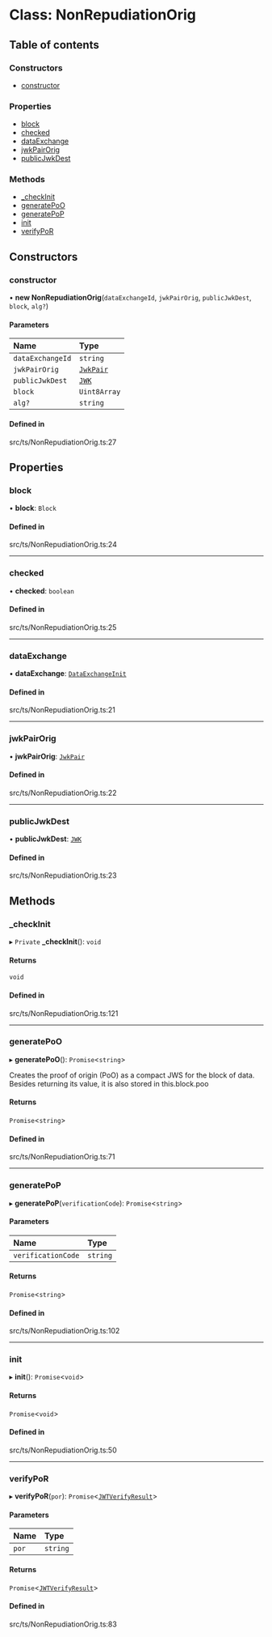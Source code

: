 # Class: NonRepudiationOrig

## Table of contents

### Constructors

- [constructor](NonRepudiationOrig.md#constructor)

### Properties

- [block](NonRepudiationOrig.md#block)
- [checked](NonRepudiationOrig.md#checked)
- [dataExchange](NonRepudiationOrig.md#dataexchange)
- [jwkPairOrig](NonRepudiationOrig.md#jwkpairorig)
- [publicJwkDest](NonRepudiationOrig.md#publicjwkdest)

### Methods

- [\_checkInit](NonRepudiationOrig.md#_checkinit)
- [generatePoO](NonRepudiationOrig.md#generatepoo)
- [generatePoP](NonRepudiationOrig.md#generatepop)
- [init](NonRepudiationOrig.md#init)
- [verifyPoR](NonRepudiationOrig.md#verifypor)

## Constructors

### constructor

• **new NonRepudiationOrig**(`dataExchangeId`, `jwkPairOrig`, `publicJwkDest`, `block`, `alg?`)

#### Parameters

| Name | Type |
| :------ | :------ |
| `dataExchangeId` | `string` |
| `jwkPairOrig` | [`JwkPair`](../interfaces/JwkPair.md) |
| `publicJwkDest` | [`JWK`](../interfaces/JWK.md) |
| `block` | `Uint8Array` |
| `alg?` | `string` |

#### Defined in

src/ts/NonRepudiationOrig.ts:27

## Properties

### block

• **block**: `Block`

#### Defined in

src/ts/NonRepudiationOrig.ts:24

___

### checked

• **checked**: `boolean`

#### Defined in

src/ts/NonRepudiationOrig.ts:25

___

### dataExchange

• **dataExchange**: [`DataExchangeInit`](../interfaces/DataExchangeInit.md)

#### Defined in

src/ts/NonRepudiationOrig.ts:21

___

### jwkPairOrig

• **jwkPairOrig**: [`JwkPair`](../interfaces/JwkPair.md)

#### Defined in

src/ts/NonRepudiationOrig.ts:22

___

### publicJwkDest

• **publicJwkDest**: [`JWK`](../interfaces/JWK.md)

#### Defined in

src/ts/NonRepudiationOrig.ts:23

## Methods

### \_checkInit

▸ `Private` **_checkInit**(): `void`

#### Returns

`void`

#### Defined in

src/ts/NonRepudiationOrig.ts:121

___

### generatePoO

▸ **generatePoO**(): `Promise`<`string`\>

Creates the proof of origin (PoO) as a compact JWS for the block of data. Besides returning its value, it is also stored in this.block.poo

#### Returns

`Promise`<`string`\>

#### Defined in

src/ts/NonRepudiationOrig.ts:71

___

### generatePoP

▸ **generatePoP**(`verificationCode`): `Promise`<`string`\>

#### Parameters

| Name | Type |
| :------ | :------ |
| `verificationCode` | `string` |

#### Returns

`Promise`<`string`\>

#### Defined in

src/ts/NonRepudiationOrig.ts:102

___

### init

▸ **init**(): `Promise`<`void`\>

#### Returns

`Promise`<`void`\>

#### Defined in

src/ts/NonRepudiationOrig.ts:50

___

### verifyPoR

▸ **verifyPoR**(`por`): `Promise`<[`JWTVerifyResult`](../interfaces/JWTVerifyResult.md)\>

#### Parameters

| Name | Type |
| :------ | :------ |
| `por` | `string` |

#### Returns

`Promise`<[`JWTVerifyResult`](../interfaces/JWTVerifyResult.md)\>

#### Defined in

src/ts/NonRepudiationOrig.ts:83
